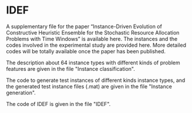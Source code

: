 # IDEF
A supplementary file for the paper “Instance-Driven Evolution of Constructive Heuristic Ensemble for the Stochastic Resource Allocation Problems with Time Windows” is available here. The instances and the codes involved in the experimental study are provided here. More detailed codes will be totally available once the paper has been published.

The description about 64 instance types with different kinds of problem features are given in the file "Instance classification".

The code to generate test instances of different kinds instance types, and the generated test instance files (.mat) are given in the file "Instance generation".

The code of IDEF is given in the file "IDEF".
